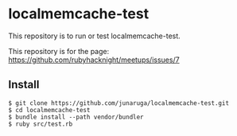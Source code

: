 # localmemcache-test

This repository is to run or test localmemcache-test.

This repository is for the page: https://github.com/rubyhacknight/meetups/issues/7

## Install
	$ git clone https://github.com/junaruga/localmemcache-test.git
	$ cd localmemcache-test
	$ bundle install --path vendor/bundler
	$ ruby src/test.rb
